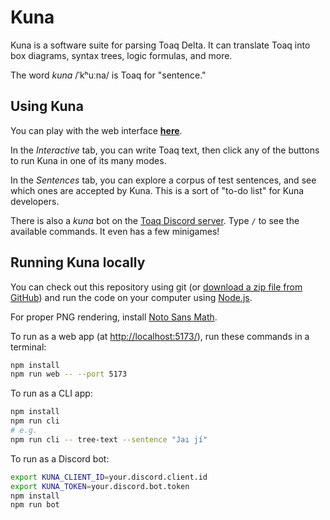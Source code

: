 # Kuna

Kuna is a software suite for parsing Toaq Delta. It can translate Toaq into box
diagrams, syntax trees, logic formulas, and more.

The word _kuna_ /ˈkʰuːna/ is Toaq for "sentence."

## Using Kuna

You can play with the web interface [**here**](https://toaq.net/kuna/).

In the _Interactive_ tab, you can write Toaq text, then click any of the buttons
to run Kuna in one of its many modes.

In the _Sentences_ tab, you can explore a corpus of test sentences, and see
which ones are accepted by Kuna. This is a sort of "to-do list" for Kuna
developers.

There is also a _kuna_ bot on the
[Toaq Discord server](https://toaq.me/Discord). Type `/` to see the available
commands. It even has a few minigames!

## Running Kuna locally

You can check out this repository using git (or
[download a zip file from GitHub](https://github.com/toaq/kuna/archive/refs/heads/main.zip))
and run the code on your computer using
[Node.js](https://nodejs.org/en/download/).

For proper PNG rendering, install
[Noto Sans Math](https://fonts.google.com/noto/specimen/Noto+Sans+Math).

To run as a web app (at <http://localhost:5173/>), run these commands in a
terminal:

```sh
npm install
npm run web -- --port 5173
```

To run as a CLI app:

```sh
npm install
npm run cli
# e.g.
npm run cli -- tree-text --sentence "Jaı jí"
```

To run as a Discord bot:

```sh
export KUNA_CLIENT_ID=your.discord.client.id
export KUNA_TOKEN=your.discord.bot.token
npm install
npm run bot
```
